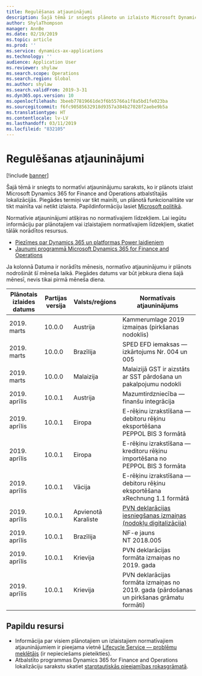```yaml
---
title: Regulēšanas atjauninājumi
description: Šajā tēmā ir sniegts plānoto un izlaisto Microsoft Dynamics 365 for Finance and Operations normatīvo atjauninājumu saraksts.
author: ShylaThompson
manager: AnnBe
ms.date: 02/19/2019
ms.topic: article
ms.prod: ''
ms.service: dynamics-ax-applications
ms.technology: ''
audience: Application User
ms.reviewer: shylaw
ms.search.scope: Operations
ms.search.region: Global
ms.author: shylaw
ms.search.validFrom: 2019-3-31
ms.dyn365.ops.version: 10
ms.openlocfilehash: 3beeb77819661de3f6b55766a1f8a5bd1fe023ba
ms.sourcegitcommit: f6fc90585632918d9357a384b27028f2aebe9b5a
ms.translationtype: HT
ms.contentlocale: lv-LV
ms.lasthandoff: 03/11/2019
ms.locfileid: "832105"
---
```

# <a name="regulatory-updates"></a>Regulēšanas atjauninājumi

[!include [banner](../includes/banner.md)]

Šajā tēmā ir sniegts to normatīvi atjauninājumu saraksts, ko ir plānots izlaist Microsoft Dynamics 365 for Finance and Operations atbalstītajās lokalizācijās. Piegādes termiņi var tikt mainīti, un plānotā funkcionalitāte var tikt mainīta vai netikt izlaista. Papildinformāciju lasiet [Microsoft politikā](https://go.microsoft.com/fwlink/p/?linkid=2007332). 

Normatīvie atjauninājumi atšķiras no normatīvajiem līdzekļiem. Lai iegūtu informāciju par plānotajiem vai izlaistajiem normatīvajiem līdzekļiem, skatiet tālāk norādītos resursus.

- [Piezīmes par Dynamics 365 un platformas Power laidieniem](https://docs.microsoft.com/business-applications-release-notes/index)
- [Jaunumi programmā Microsoft Dynamics 365 for Finance and Operations](../../fin-and-ops/get-started/whats-new-changed.md)

Ja kolonnā Datuma ir norādīts mēnesis, normatīvo atjauninājumu ir plānots nodrošināt šī mēneša laikā. Piegādes datums var būt jebkura diena šajā mēnesī, nevis tikai pirmā mēneša diena.

|Plānotais izlaides datums|Partijas versija|Valsts/reģions|Normatīvais atjauninājums|
|--------------------|---------------|-------|-------|
|      2019. marts          |   10.0.0      | Austrija      |   Kammerumlage 2019 izmaiņas (pirkšanas nodoklis)    |
|      2019. marts          |   10.0.0      |   Brazīlija    |     SPED EFD iemaksas — izkārtojums Nr. 004 un 005  |
|      2019. marts          |   10.0.0      |    Malaizija     |Malaizijā GST ir aizstāts ar SST pārdošana un pakalpojumu nodokli        |
|      2019. aprīlis          |   10.0.1      |    Austrija     |Mazumtirdzniecība — finanšu integrācija         |
|      2019. aprīlis          |   10.0.1      |    Eiropa     |E-rēķinu izrakstīšana — debitoru rēķinu eksportēšana PEPPOL BIS 3 formātā         |
|      2019. aprīlis          |   10.0.1      |    Eiropa     |E-rēķinu izrakstīšana — kreditoru rēķinu importēšana no PEPPOL BIS 3 formāta         |
|      2019. aprīlis          |   10.0.1      |   Vācija     |E-rēķinu izrakstīšana — debitoru rēķinu eksportēšana xRechnung 1.1 formātā         |
|      2019. aprīlis          |   10.0.1      |    Apvienotā Karaliste     |[PVN deklarācijas iesniegšanas izmaiņas (nodokļu digitalizācija)](emea-gbr-mtd-vat-integration.md)    |    
|      2019. aprīlis          |   10.0.1      |    Brazīlija     |NF-e jauns NT 2018.005         |
|      2019. aprīlis          |   10.0.1      |    Krievija     |PVN deklarācijas formāta izmaiņas no 2019. gada         |
|      2019. aprīlis          |   10.0.1      |    Krievija     |PVN deklarācijas formāta izmaiņas no 2019. gada (pārdošanas un pirkšanas grāmatu formāti)  |

## <a name="additional-resources"></a>Papildu resursi
- Informācija par visiem plānotajiem un izlaistajiem normatīvajiem atjauninājumiem ir pieejama vietnē [Lifecycle Service — problēmu meklētājs](https://lcs.dynamics.com/Logon/Index) (ir nepieciešams pieteikties).
- Atbalstīto programmas Dynamics 365 for Finance and Operations lokalizāciju sarakstu skatiet [starptautiskās pieejamības rokasgrāmatā](https://aka.ms/dynamics_365_international_availability_deck).

